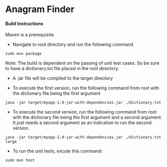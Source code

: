 # Anagram Finder

#### Build Instructions ####

Maven is a prerequisite.
* Navigate to root directory and run the following command

```
sudo mvn package

```

Note: The build is dependent on the passing of unit test cases. So be sure to have a dictionary.txt file placed in the root directory.


* A .jar file will be compiled to the target directory

* To execute the first version, run the following command from root with the dictionary file being the first argument

```
java -jar target/myapp-1.0-jar-with-dependencies.jar ./dictionary.txt

```


* To execute the second version, run the following command from root with the dictionary file being the first argument and a second argument. It just needs a second argument as an indication to run the second version.

```
java -jar target/myapp-1.0-jar-with-dependencies.jar ./dictionary.txt large

```


* To run the unit tests, excute this command:

```
sudo mvn test
```
